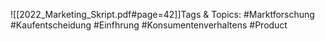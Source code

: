 
![[2022_Marketing_Skript.pdf#page=42]]Tags & Topics:
   #Marktforschung
   #Kaufentscheidung
   #Einfhrung
   #Konsumentenverhaltens
   #Product